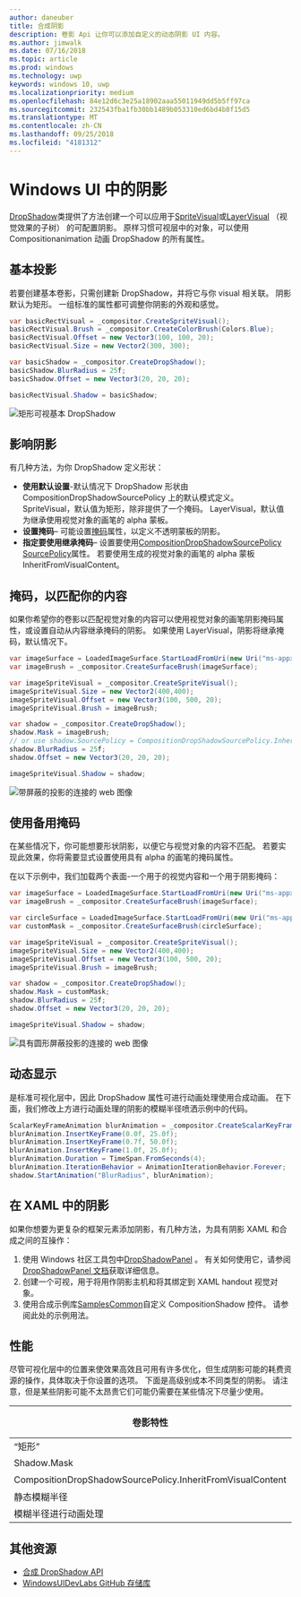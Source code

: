 ```yaml
---
author: daneuber
title: 合成阴影
description: 卷影 Api 让你可以添加自定义的动态阴影 UI 内容。
ms.author: jimwalk
ms.date: 07/16/2018
ms.topic: article
ms.prod: windows
ms.technology: uwp
keywords: windows 10, uwp
ms.localizationpriority: medium
ms.openlocfilehash: 84e12d6c3e25a18902aaa55011949dd5b5ff97ca
ms.sourcegitcommit: 232543fba1fb30bb1489b053310ed6bd4b8f15d5
ms.translationtype: MT
ms.contentlocale: zh-CN
ms.lasthandoff: 09/25/2018
ms.locfileid: "4181312"
---
```

# <a name="shadows-in-windows-ui"></a>Windows UI 中的阴影

[DropShadow](/uwp/api/Windows.UI.Composition.DropShadow)类提供了方法创建一个可以应用于[SpriteVisual](/uwp/api/windows.ui.composition.spritevisual)或[LayerVisual](/uwp/api/windows.ui.composition.layervisual) （视觉效果的子树） 的可配置阴影。 原样习惯可视层中的对象，可以使用 Compositionanimation 动画 DropShadow 的所有属性。

## <a name="basic-drop-shadow"></a>基本投影

若要创建基本卷影，只需创建新 DropShadow，并将它与你 visual 相关联。 阴影默认为矩形。 一组标准的属性都可调整你阴影的外观和感觉。

```cs
var basicRectVisual = _compositor.CreateSpriteVisual();
basicRectVisual.Brush = _compositor.CreateColorBrush(Colors.Blue);
basicRectVisual.Offset = new Vector3(100, 100, 20);
basicRectVisual.Size = new Vector2(300, 300);

var basicShadow = _compositor.CreateDropShadow();
basicShadow.BlurRadius = 25f;
basicShadow.Offset = new Vector3(20, 20, 20);

basicRectVisual.Shadow = basicShadow;
```

![矩形可视基本 DropShadow](images/rectangular-dropshadow.png)

## <a name="shaping-the-shadow"></a>影响阴影

有几种方法，为你 DropShadow 定义形状：

- **使用默认设置**-默认情况下 DropShadow 形状由 CompositionDropShadowSourcePolicy 上的默认模式定义。 SpriteVisual，默认值为矩形，除非提供了一个掩码。 LayerVisual，默认值为继承使用视觉对象的画笔的 alpha 蒙板。
- **设置掩码**– 可能设置[掩码](/uwp/api/windows.ui.composition.dropshadow.mask)属性，以定义不透明蒙板的阴影。
- **指定要使用继承掩码**– 设置要使用[CompositionDropShadowSourcePolicy](/uwp/api/windows.ui.composition.compositiondropshadowsourcepolicy) [SourcePolicy](/uwp/api/windows.ui.composition.dropshadow.sourcepolicy)属性。 若要使用生成的视觉对象的画笔的 alpha 蒙板 InheritFromVisualContent。

## <a name="masking-to-match-your-content"></a>掩码，以匹配你的内容

如果你希望你的卷影以匹配视觉对象的内容可以使用视觉对象的画笔阴影掩码属性，或设置自动从内容继承掩码的阴影。 如果使用 LayerVisual，阴影将继承掩码，默认情况下。

```cs
var imageSurface = LoadedImageSurface.StartLoadFromUri(new Uri("ms-appx:///Assets/myImage.png"));
var imageBrush = _compositor.CreateSurfaceBrush(imageSurface);

var imageSpriteVisual = _compositor.CreateSpriteVisual();
imageSpriteVisual.Size = new Vector2(400,400);
imageSpriteVisual.Offset = new Vector3(100, 500, 20);
imageSpriteVisual.Brush = imageBrush;

var shadow = _compositor.CreateDropShadow();
shadow.Mask = imageBrush;
// or use shadow.SourcePolicy = CompositionDropShadowSourcePolicy.InheritFromVisualContent;
shadow.BlurRadius = 25f;
shadow.Offset = new Vector3(20, 20, 20);

imageSpriteVisual.Shadow = shadow;
```

![带屏蔽的投影的连接的 web 图像](images/ms-brand-web-dropshadow.png)

## <a name="using-an-alternative-mask"></a>使用备用掩码

在某些情况下，你可能想要形状阴影，以便它与视觉对象的内容不匹配。 若要实现此效果，你将需要显式设置使用具有 alpha 的画笔的掩码属性。

在以下示例中，我们加载两个表面-一个用于的视觉内容和一个用于阴影掩码：

```cs
var imageSurface = LoadedImageSurface.StartLoadFromUri(new Uri("ms-appx:///Assets/myImage.png"));
var imageBrush = _compositor.CreateSurfaceBrush(imageSurface);

var circleSurface = LoadedImageSurface.StartLoadFromUri(new Uri("ms-appx:///Assets/myCircleImage.png"));
var customMask = _compositor.CreateSurfaceBrush(circleSurface);

var imageSpriteVisual = _compositor.CreateSpriteVisual();
imageSpriteVisual.Size = new Vector2(400,400);
imageSpriteVisual.Offset = new Vector3(100, 500, 20);
imageSpriteVisual.Brush = imageBrush;

var shadow = _compositor.CreateDropShadow();
shadow.Mask = customMask;
shadow.BlurRadius = 25f;
shadow.Offset = new Vector3(20, 20, 20);

imageSpriteVisual.Shadow = shadow;
```

![具有圆形屏蔽投影的连接的 web 图像](images/ms-brand-web-masked-dropshadow.png)

## <a name="animating"></a>动态显示

是标准可视化层中，因此 DropShadow 属性可进行动画处理使用合成动画。 在下面，我们修改上方进行动画处理的阴影的模糊半径喷洒示例中的代码。

```cs
ScalarKeyFrameAnimation blurAnimation = _compositor.CreateScalarKeyFrameAnimation();
blurAnimation.InsertKeyFrame(0.0f, 25.0f);
blurAnimation.InsertKeyFrame(0.7f, 50.0f);
blurAnimation.InsertKeyFrame(1.0f, 25.0f);
blurAnimation.Duration = TimeSpan.FromSeconds(4);
blurAnimation.IterationBehavior = AnimationIterationBehavior.Forever;
shadow.StartAnimation("BlurRadius", blurAnimation);
```

## <a name="shadows-in-xaml"></a>在 XAML 中的阴影

如果你想要为更复杂的框架元素添加阴影，有几种方法，为具有阴影 XAML 和合成之间的互操作：

1. 使用 Windows 社区工具包中[DropShadowPanel](https://github.com/Microsoft/UWPCommunityToolkit/blob/master/Microsoft.Toolkit.Uwp.UI.Controls/DropShadowPanel/DropShadowPanel.Properties.cs) 。 有关如何使用它，请参阅[DropShadowPanel 文档](https://docs.microsoft.com/windows/uwpcommunitytoolkit/controls/DropShadowPanel)获取详细信息。
1. 创建一个可视，用于将用作阴影主机和将其绑定到 XAML handout 视觉对象。
1. 使用合成示例库[SamplesCommon](https://github.com/Microsoft/WindowsUIDevLabs/tree/master/SamplesCommon/SamplesCommon)自定义 CompositionShadow 控件。 请参阅此处的示例用法。

## <a name="performance"></a>性能

尽管可视化层中的位置来使效果高效且可用有许多优化，但生成阴影可能的耗费资源的操作，具体取决于你设置的选项。 下面是高级别成本不同类型的阴影。 请注意，但是某些阴影可能不太昂贵它们可能仍需要在某些情况下尽量少使用。

卷影特性| 成本
------------- | -------------
“矩形”    | 低
Shadow.Mask      | 高 
CompositionDropShadowSourcePolicy.InheritFromVisualContent | 高 
静态模糊半径 | 低
模糊半径进行动画处理 | 高 

## <a name="additional-resources"></a>其他资源

- [合成 DropShadow API](/uwp/api/Windows.UI.Composition.DropShadow)
- [WindowsUIDevLabs GitHub 存储库](https://github.com/Microsoft/WindowsUIDevLabs)